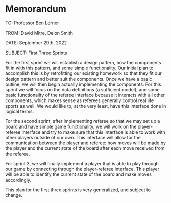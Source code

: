# **Memorandum**
TO:           Professor Ben Lerner

FROM:     David Mitre, Deion Smith

DATE:       September 29th, 2022

SUBJECT: First Three Sprints

For the first sprint we will establish a design pattern, how the components fit in with this pattern, and some simple functionality. Our initial plan to accomplish this is by retrofitting our existing homework so that they fit our design pattern and better suit the components. Once we have a basic outline, we will then begin actually implementing the components. For this sprint we will focus on the data definitions (a sufficient model), and some basic functionality of the referee interface because it interacts with all other components, which makes sense as referees generally control real life sports as well. We would like to, at the very least, have this interface done in logical terms.
      
For the second sprint, after implementing referee so that we may set up a board and have simple game functionality, we will work on the player-referee interface and try to make sure that this interface is able to work with other players outside of our own. This interface will allow for the communication between the player and referee: how moves will be made by the player and the current state of the board after each move received from the referee.

For sprint 3, we will finally implement a player that is able to play through our game by connecting through the player-referee interface. This player will be able to identify the current state of the board and make moves accordingly. 

This plan for the first three sprints is very generalized, and subject to change.

